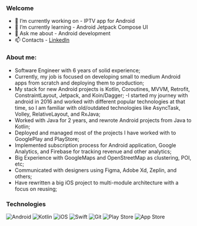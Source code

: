 ### Welcome

- 🔭 I’m currently working on - IPTV app for Android
- 🌱 I’m currently learning - Android Jetpack Compose UI
- 💬 Ask me about - Android development
- 📫 Contacts -  [LinkedIn](https://www.linkedin.com/in/konstantyn-prysiazhnyi-031505138/)

### About me:
- Software Engineer with 6 years of solid experience;
- Currently, my job is focused on developing small to medium Android apps from scratch and deploying them to production;
- My stack for new Android projects is Kotlin, Coroutines, MVVM, Retrofit, ConstraintLayout, Jetpack, and Koin/Dagger;
-I started my journey with android in 2016 and worked with different popular technologies at that time, so I am familiar with old/outdated technologies like AsyncTask, Volley, RelativeLayout, and RxJava;
- Worked with Java for 2 years, and rewrote Android projects from Java to Kotlin;
- Deployed and managed most of the projects I have worked with to GooglePlay and PlayStore;
- Implemented subscription process for Android application, Google Analytics, and Firebase for tracking revenue and other analytics;
- Big Experience with GoogleMaps and OpenStreetMap as clustering, POI, etc;
- Communicated with designers using Figma, Adobe Xd, Zeplin, and others;
- Have rewritten a big iOS project to multi-module architecture with a focus on reusing;

### Technologies

![Android](https://img.shields.io/badge/Android-3DDC84?style=for-the-badge&logo=android&logoColor=white)
![Kotlin](https://img.shields.io/badge/kotlin-%230095D5.svg?style=for-the-badge&logo=kotlin&logoColor=white)
![iOS](https://img.shields.io/badge/iOS-000000?style=for-the-badge&logo=ios&logoColor=white)
![Swift](https://img.shields.io/badge/swift-%23FA7343.svg?style=for-the-badge&logo=swift&logoColor=white)
![Git](https://img.shields.io/badge/git-%23F05033.svg?style=for-the-badge&logo=git&logoColor=white)
![Play Store](https://img.shields.io/badge/Google_Play-414141?style=for-the-badge&logo=google-play&logoColor=white")
![App Store](https://img.shields.io/badge/App_Store-0D96F6?style=for-the-badge&logo=app-store&logoColor=white")
